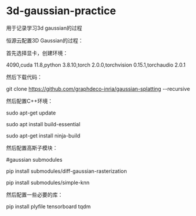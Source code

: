 # 3d-gaussian-practice

用于记录学习3d gaussian的过程

恒源云配置3D Gaussian的过程：

首先选择显卡，创建环境：

4090,cuda 11.8,python 3.8.10,torch 2.0.0,torchvision 0.15.1,torchaudio 2.0.1

然后下载代码：

git clone https://github.com/graphdeco-inria/gaussian-splatting --recursive

然后配置C++环境：

sudo apt-get update

sudo apt install build-essential

sudo apt-get install ninja-build

然后配置高斯子模块：

#gaussian submodules

pip install submodules/diff-gaussian-rasterization

pip install submodules/simple-knn

然后配置一些必要的库：

pip install plyfile tensorboard tqdm

